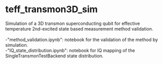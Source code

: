 # teff_transmon3D_sim
Simulation of a 3D transmon superconducting qubit for effective temperature 2nd-excited state based measurement method validation. <br>
<br>
-"method_validation.ipynb": notebook for the validation of the method by simulation. <br>
-"IQ_state_distribution.ipynb": notebook for IQ mapping of the SingleTransmonTestBackend state distribution.
